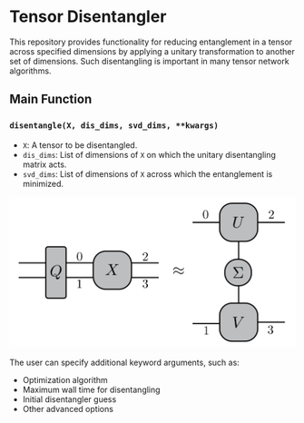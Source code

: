 # Tensor Disentangler

This repository provides functionality for reducing entanglement in a tensor across specified dimensions by applying a unitary transformation to another set of dimensions. Such disentangling is important in many tensor network algorithms.

## Main Function

### `disentangle(X, dis_dims, svd_dims, **kwargs)`

- `X`: A tensor to be disentangled.
- `dis_dims`: List of dimensions of `X` on which the unitary disentangling matrix acts.
- `svd_dims`: List of dimensions of `X` across which the entanglement is minimized.

![Diagram](images/dis_4ten.svg)

The user can specify additional keyword arguments, such as:
- Optimization algorithm
- Maximum wall time for disentangling
- Initial disentangler guess
- Other advanced options
